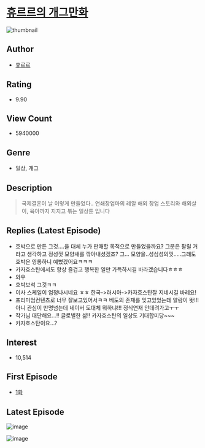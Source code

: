 # [휴르르의 개그만화](https://comic.naver.com/bestChallenge/list?titleId=728359)
![thumbnail](https://image-comic.pstatic.net/user_contents_data/challenge_comic/2021/09/23/325440/thumbnail_202x164864f650e_c06d_41b4_bb57_cf85204af41b_00003140.JPEG)

## Author
- [휴르르](https://comic.naver.com/artistTitle?id=325440)

## Rating
- 9.90

## View Count
- 5940000

## Genre
- 일상, 개그

## Description
> 국제결혼이 날 이렇게 만들었다.. 연쇄창업마의 레알 해외 창업 스토리와 해외살이, 육아까지 지지고 볶는 일상툰 입니다

## Replies (Latest Episode)
- 호박으로 만든 그것....을 대체 누가 판매할 목적으로 만들었을까요? 그분은 팔릴 거라고 생각하고 정성껏 모양새를 깎아내셨겠죠? 그... 모양을..성심성의껏.....그래도 호박은 영롱하니 예뻤겠어요ㅋㅋㅋ
- 카자흐스탄에서도 항상 즐겁고 행복한 일만 가득하시길 바라겠습니다ㅎㅎㅎ
- 와우
- 호박보석 그것ㅋㅋ
- 이사 스케일이 엄청나시네요 ㅎㅎ 한국->러시아->카자흐스탄잘 지네시길 바레요!
- 프리미엄컨텐츠로 너무 잘보고있어서ㅋㅋ 베도의 존재를 잊고있었는데 알람이 똿!!!아니 관심이 만명넘는데 네이버 도대체 뭐하냐!!! 정식연재 안데려가고ㅜㅜ
- 작가님 대단해요...!! 글로벌한 삶!! 카자흐스탄의 일상도 기대합미당~~~
- 카자흐스탄이요...?

## Interest
- 10,514

## First Episode
- [1화](https://comic.naver.com/bestChallenge/detail?titleId=728359&no=1)

## Latest Episode
![image](https://image-comic.pstatic.net/user_contents_data/challenge_comic/2023/05/17/325440/upload_7220740495342844004.jpeg)

![image](https://image-comic.pstatic.net/user_contents_data/challenge_comic/2023/05/17/325440/upload_7075491672242073905.jpeg)
